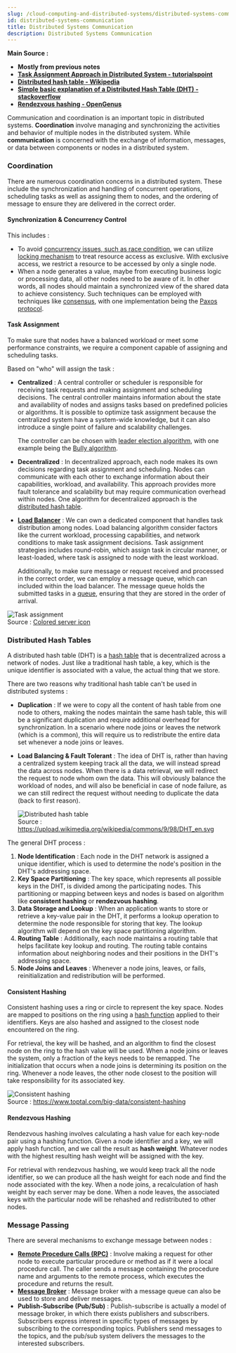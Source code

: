 ```yaml
---
slug: /cloud-computing-and-distributed-systems/distributed-systems-communication
id: distributed-systems-communication
title: Distributed Systems Communication
description: Distributed Systems Communication
---
```


**Main Source :**

- **Mostly from previous notes**
- **[Task Assignment Approach in Distributed System - tutorialspoint](https://www.tutorialspoint.com/task-assignment-approach-in-distributed-system)**
- **[Distributed hash table - Wikipedia](https://en.wikipedia.org/wiki/Distributed_hash_table)**
- **[Simple basic explanation of a Distributed Hash Table (DHT) - stackoverflow](https://stackoverflow.com/questions/144360/simple-basic-explanation-of-a-distributed-hash-table-dht)**
- **[Rendezvous hashing - OpenGenus](https://iq.opengenus.org/rendezvous-hashing/)**

Communication and coordination is an important topic in distributed systems. **Coordination** involve managing and synchronizing the activities and behavior of multiple nodes in the distributed system. While **communication** is concerned with the exchange of information, messages, or data between components or nodes in a distributed system.

### Coordination

There are numerous coordination concerns in a distributed system. These include the synchronization and handling of concurrent operations, scheduling tasks as well as assigning them to nodes, and the ordering of message to ensure they are delivered in the correct order.

#### Synchronization & Concurrency Control

This includes :

- To avoid [concurrency issues, such as race condition](/operating-system/multithreading#multithreading-problems), we can utilize [locking mechanism](/cloud-computing-and-distributed-systems/distributed-database#locking) to treat resource access as exclusive. With exclusive access, we restrict a resource to be accessed by only a single node.
- When a node generates a value, maybe from executing business logic or processing data, all other nodes need to be aware of it. In other words, all nodes should maintain a synchronized view of the shared data to achieve consistency. Such techniques can be employed with techniques like [consensus](/cloud-computing-and-distributed-systems/distributed-systems-model#consensus), with one implementation being the [Paxos protocol](/cloud-computing-and-distributed-systems/distributed-systems-model#paxos).

#### Task Assignment

To make sure that nodes have a balanced workload or meet some performance constraints, we require a component capable of assigning and scheduling tasks.

Based on "who" will assign the task :

- **Centralized** : A central controller or scheduler is responsible for receiving task requests and making assignment and scheduling decisions. The central controller maintains information about the state and availability of nodes and assigns tasks based on predefined policies or algorithms. It is possible to optimize task assignment because the centralized system have a system-wide knowledge, but it can also introduce a single point of failure and scalability challenges.

  The controller can be chosen with [leader election algorithm](/cloud-computing-and-distributed-systems/distributed-systems-model#leader-election), with one example being the [Bully algorithm](/cloud-computing-and-distributed-systems/distributed-systems-model#bully-algorithm).

- **Decentralized** : In decentralized approach, each node makes its own decisions regarding task assignment and scheduling. Nodes can communicate with each other to exchange information about their capabilities, workload, and availability. This approach provides more fault tolerance and scalability but may require communication overhead within nodes. One algorithm for decentralized approach is the [distributed hash table](#distributed-hash-tables).

- **[Load Balancer](/software-engineering/system-design#load-balancer)** : We can own a dedicated component that handles task distribution among nodes. Load balancing algorithm consider factors like the current workload, processing capabilities, and network conditions to make task assignment decisions. Task assignment strategies includes round-robin, which assign task in circular manner, or least-loaded, where task is assigned to node with the least workload.

  Additionally, to make sure message or request received and processed in the correct order, we can employ a message queue, which can included within the load balancer. The message queue holds the submitted tasks in a [queue](/data-strucutres-and-algorithms/queue), ensuring that they are stored in the order of arrival.

![Task assignment](./task-assignment.png)  
Source : [Colored server icon](https://www.iconfinder.com/icons/4706235/data_server_database_datacenter_main_server_server_icon)

### Distributed Hash Tables

A distributed hash table (DHT) is a [hash table](/data-structures-and-algorithms/hash-table) that is decentralized across a network of nodes. Just like a traditional hash table, a key, which is the unique identifier is associated with a value, the actual thing that we store.

There are two reasons why traditional hash table can't be used in distributed systems :

- **Duplication** : If we were to copy all the content of hash table from one node to others, making the nodes maintain the same hash table, this will be a significant duplication and require additional overhead for synchronization. In a scenario where node joins or leaves the network (which is a common), this will require us to redistribute the entire data set whenever a node joins or leaves.

- **Load Balancing & Fault Tolerant** : The idea of DHT is, rather than having a centralized system keeping track all the data, we will instead spread the data across nodes. When there is a data retrieval, we will redirect the request to node whom own the data. This will obviously balance the workload of nodes, and will also be beneficial in case of node failure, as we can still redirect the request without needing to duplicate the data (back to first reason).

  ![Distributed hash table](./dht.png)  
   Source : https://upload.wikimedia.org/wikipedia/commons/9/98/DHT_en.svg

The general DHT process :

1. **Node Identification** : Each node in the DHT network is assigned a unique identifier, which is used to determine the node's position in the DHT's addressing space.
2. **Key Space Partitioning** : The key space, which represents all possible keys in the DHT, is divided among the participating nodes. This partitioning or mapping between keys and nodes is based on algorithm like **consistent hashing** or **rendezvous hashing**.
3. **Data Storage and Lookup** : When an application wants to store or retrieve a key-value pair in the DHT, it performs a lookup operation to determine the node responsible for storing that key. The lookup algorithm will depend on the key space partitioning algorithm.
4. **Routing Table** : Additionally, each node maintains a routing table that helps facilitate key lookup and routing. The routing table contains information about neighboring nodes and their positions in the DHT's addressing space.
5. **Node Joins and Leaves** : Whenever a node joins, leaves, or fails, reinitialization and redistribution will be performed.

#### Consistent Hashing

Consistent hashing uses a ring or circle to represent the key space. Nodes are mapped to positions on the ring using a [hash function](/computer-security/hash-function) applied to their identifiers. Keys are also hashed and assigned to the closest node encountered on the ring.

For retrieval, the key will be hashed, and an algorithm to find the closest node on the ring to the hash value will be used. When a node joins or leaves the system, only a fraction of the keys needs to be remapped. The initialization that occurs when a node joins is determining its position on the ring. Whenever a node leaves, the other node closest to the position will take responsibility for its associated key.

![Consistent hashing](./consistent-hashing.png)  
Source : https://www.toptal.com/big-data/consistent-hashing

#### Rendezvous Hashing

Rendezvous hashing involves calculating a hash value for each key-node pair using a hashing function. Given a node identifier and a key, we will apply hash function, and we call the result as **hash weight**. Whatever nodes with the highest resulting hash weight will be assigned with the key.

For retrieval with rendezvous hashing, we would keep track all the node identifier, so we can produce all the hash weight for each node and find the node associated with the key. When a node joins, a recalculation of hash weight by each server may be done. When a node leaves, the associated keys with the particular node will be rehashed and redistributed to other nodes.

### Message Passing

There are several mechanisms to exchange message between nodes :

- **[Remote Procedure Calls (RPC)](/backend-development/rpc)** : Involve making a request for other node to execute particular procedure or method as if it were a local procedure call. The caller sends a message containing the procedure name and arguments to the remote process, which executes the procedure and returns the result.
- **[Message Broker](/backend-development/message-broker)** : Message broker with a message queue can also be used to store and deliver messages.
- **Publish-Subscribe (Pub/Sub)** : Publish-subscribe is actually a model of message broker, in which there exists publishers and subscribers. Subscribers express interest in specific types of messages by subscribing to the corresponding topics. Publishers send messages to the topics, and the pub/sub system delivers the messages to the interested subscribers.
